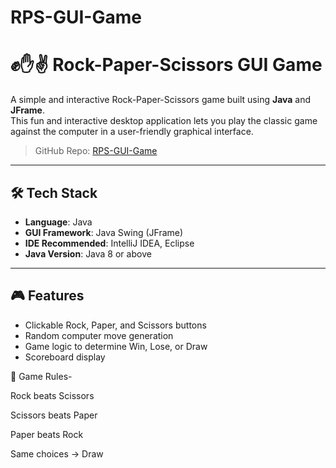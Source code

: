 # RPS-GUI-Game
# ✊✋✌️ Rock-Paper-Scissors GUI Game

A simple and interactive Rock-Paper-Scissors game built using **Java** and **JFrame**.  
This fun and interactive desktop application lets you play the classic game against the computer in a user-friendly graphical interface.

> GitHub Repo: [RPS-GUI-Game](https://github.com/dibbyorocks/RPS-GUI-Game/tree/main)

---

## 🛠 Tech Stack

- **Language**: Java
- **GUI Framework**: Java Swing (JFrame)
- **IDE Recommended**: IntelliJ IDEA, Eclipse
- **Java Version**: Java 8 or above

---

## 🎮 Features

-  Clickable Rock, Paper, and Scissors buttons
-  Random computer move generation
-  Game logic to determine Win, Lose, or Draw
-  Scoreboard display

🧾 Game Rules-

Rock beats Scissors

Scissors beats Paper

Paper beats Rock

Same choices → Draw
